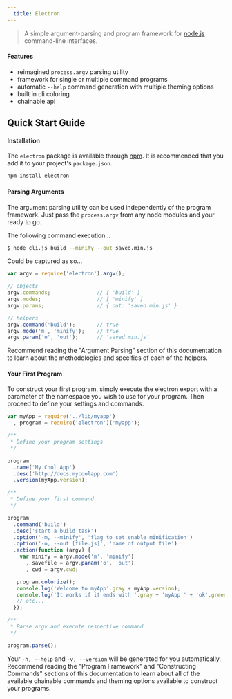 ```yaml
---
  title: Electron
---
```


> A simple argument-parsing and program framework for [node.js](http://nodejs.org) command-line interfaces.

#### Features

- reimagined `process.argv` parsing utility
- framework for single or multiple command programs
- automatic `--help` command generation with multiple theming options
- built in cli coloring 
- chainable api

## Quick Start Guide

#### Installation

The `electron` package is available through [npm](http://npmjs.org). It is recommended
that you add it to your project's `package.json`.

```bash
npm install electron
```

#### Parsing Arguments

The argument parsing utility can be used independently of the program
framework. Just pass the `process.argv` from any node modules and your
ready to go.

The following command execution...

```bash
$ node cli.js build --minify --out saved.min.js
```

Could be captured as so...

```javascript
var argv = require('electron').argv();

// objects
argv.commands;               // [ 'build' ]
argv.modes;                  // [ 'minify' ]
argv.params;                 // { out: 'saved.min.js' }

// helpers
argv.command('build');       // true
argv.mode('m', 'minify');    // true
argv.param('o', 'out');      // 'saved.min.js'
```

Recommend reading the "Argument Parsing" section of this documentation
to learn about the methodologies and specifics of each of the helpers.

#### Your First Program

To construct your first program, simply execute the electron export
with a parameter of the namespace you wish to use for your program.
Then proceed to define your settings and commands.

```javascript
var myApp = require('../lib/myapp')
  , program = require('electron')('myapp');

/**
 * Define your program settings
 */

program
  .name('My Cool App')
  .desc('http://docs.mycoolapp.com')
  .version(myApp.version);

/**
 * Define your first command
 */

program
  .command('build')
  .desc('start a build task')
  .option('-m, --minify', 'flag to set enable minification')
  .option('-o, --out [file.js]', 'name of output file')
  .action(function (argv) {
    var minify = argv.mode('m', 'minify')
      , savefile = argv.param('o', 'out')
      , cwd = argv.cwd;

   program.colorize();
   console.log('Welcome to myApp'.gray + myApp.version);
   console.log('It works if it ends with '.gray + 'myApp ' + 'ok'.green);
   // etc...
  });

/**
 * Parse argv and execute respective command
 */

program.parse();
```

Your `-h, --help` and `-v, --version` will be generated for you automatically.
Recommend reading the "Program Framework" and "Constructing Commands" sections
of this documentation to learn about all of the available chainable commands
and theming options available to construct your programs.
